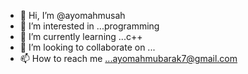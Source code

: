 - 👋 Hi, I’m @ayomahmusah
- 👀 I’m interested in ...programming
- 🌱 I’m currently learning ...c++
- 💞️ I’m looking to collaborate on ...
- 📫 How to reach me ...ayomahmubarak7@gmail.com

<!---
ayomahmusah/ayomahmusah is a ✨ special ✨ repository because its `README.md` (this file) appears on your GitHub profile.
You can click the Preview link to take a look at your changes.
--->
